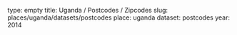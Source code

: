 type: empty
title: Uganda / Postcodes / Zipcodes
slug: places/uganda/datasets/postcodes
place: uganda
dataset: postcodes
year: 2014
